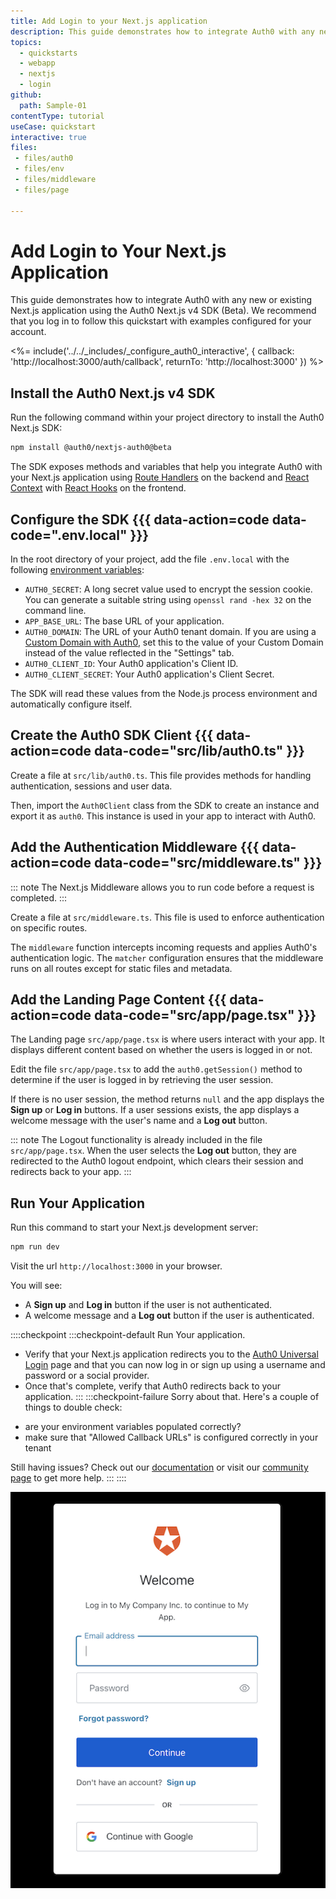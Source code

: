 ```yaml
---
title: Add Login to your Next.js application
description: This guide demonstrates how to integrate Auth0 with any new or existing Next.js application using the Auth0 Next.js v4 SDK (Beta).
topics:
  - quickstarts
  - webapp
  - nextjs
  - login
github:
  path: Sample-01
contentType: tutorial
useCase: quickstart
interactive: true
files:
 - files/auth0
 - files/env
 - files/middleware
 - files/page

---
```


<!-- markdownlint-disable MD025 MD034 -->

# Add Login to Your Next.js Application

This guide demonstrates how to integrate Auth0 with any new or existing Next.js application using the Auth0 Next.js v4 SDK (Beta). We recommend that you log in to follow this quickstart with examples configured for your account.

<%= include('../../_includes/_configure_auth0_interactive', {
callback: 'http://localhost:3000/auth/callback',
returnTo: 'http://localhost:3000'
}) %>

## Install the Auth0 Next.js v4 SDK

Run the following command within your project directory to install the Auth0 Next.js SDK:

```sh
npm install @auth0/nextjs-auth0@beta
```

The SDK exposes methods and variables that help you integrate Auth0 with your Next.js application using <a href="https://nextjs.org/docs/app/building-your-application/routing/route-handlers" target="_blank" rel="noreferrer">Route Handlers</a> on the backend and <a href="https://reactjs.org/docs/context.html" target="_blank" rel="noreferrer">React Context</a> with <a href="https://reactjs.org/docs/hooks-overview.html" target="_blank" rel="noreferrer">React Hooks</a> on the frontend.

## Configure the SDK {{{ data-action=code data-code=".env.local" }}}

In the root directory of your project, add the file `.env.local` with the following <a href="https://nextjs.org/docs/basic-features/environment-variables" target="_blank" rel="noreferrer">environment variables</a>:

- `AUTH0_SECRET`: A long secret value used to encrypt the session cookie. You can generate a suitable string using `openssl rand -hex 32` on the command line.
- `APP_BASE_URL`: The base URL of your application.
- `AUTH0_DOMAIN`: The URL of your Auth0 tenant domain. If you are using a <a href="https://auth0.com/docs/custom-domains" target="_blank" rel="noreferrer">Custom Domain with Auth0</a>, set this to the value of your Custom Domain instead of the value reflected in the "Settings" tab.
- `AUTH0_CLIENT_ID`: Your Auth0 application's Client ID.
- `AUTH0_CLIENT_SECRET`: Your Auth0 application's Client Secret.

The SDK will read these values from the Node.js process environment and automatically configure itself.

## Create the Auth0 SDK Client {{{ data-action=code data-code="src/lib/auth0.ts" }}}

Create a file at `src/lib/auth0.ts`. This file provides methods for handling authentication, sessions and user data. 

Then, import the `Auth0Client` class from the SDK to create an instance and export it as `auth0`. This instance is used in your app to interact with Auth0. 

## Add the Authentication Middleware {{{ data-action=code data-code="src/middleware.ts" }}}

::: note
The Next.js Middleware allows you to run code before a request is completed. 
:::

Create a file at `src/middleware.ts`. This file is used to enforce authentication on specific routes. 

The `middleware` function intercepts incoming requests and applies Auth0's authentication logic. 
The `matcher` configuration ensures that the middleware runs on all routes except for static files and metadata. 

## Add the Landing Page Content {{{ data-action=code data-code="src/app/page.tsx" }}}

The Landing page `src/app/page.tsx` is where users interact with your app. It displays different content based on whether the users is logged in or not. 

Edit the file `src/app/page.tsx` to add the `auth0.getSession()` method to determine if the user is logged in by retrieving the user session. 

If there is no user session, the method returns `null` and the app displays the **Sign up** or **Log in** buttons.
If a user sessions exists, the app displays a welcome message with the user's name and a **Log out** button. 

::: note
The Logout functionality is already included in the file `src/app/page.tsx`. 
When the user selects the **Log out** button, they are redirected to the Auth0 logout endpoint, which clears their session and redirects back to your app. 
:::

## Run Your Application

Run this command to start your Next.js development server:

```sh
npm run dev
``` 

Visit the url `http://localhost:3000` in your browser. 

You will see:
- A **Sign up** and **Log in** button if the user is not authenticated.
- A welcome message and a **Log out** button if the user is authenticated.

::::checkpoint
:::checkpoint-default
Run Your application. 
- Verify that your Next.js application redirects you to the <a href="https://auth0.com/universal-login" target="_blank" rel="noreferrer">Auth0 Universal Login</a> page and that you can now log in or sign up using a username and password or a social provider.
- Once that's complete, verify that Auth0 redirects back to your application.
:::
:::checkpoint-failure
Sorry about that. Here's a couple of things to double check:
* are your environment variables populated correctly?
* make sure that "Allowed Callback URLs" is configured correctly in your tenant

Still having issues? Check out our <a href="https://auth0.com/docs" target="_blank" rel="noreferrer">documentation</a> or visit our <a href="https://community.auth0.com" target="_blank" rel="noreferrer">community page</a> to get more help.
:::
::::

![Auth0 Universal Login](/media/quickstarts/universal-login.png)
